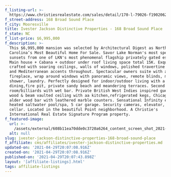 ```yaml
---
f_listing-url: >-
  https://www.christiesrealestate.com/sales/detail/170-l-79026-f1902062046700135/168-broad-sound-place-mooresville-nc-28117
f_street-address: 168 Broad Sound Place
f_city: Mooresville
title: Ivester Jackson Distinctive Properties - 168 Broad Sound Place
f_state: NC
f_list-price: $6,995,000
f_description: >-
  This $6,995,000 mansion was selected by Architectural Digest as North
  Carolina’s Most Beautiful Home For Sale. Savor Lake Norman's most spectacular
  sunsets from one of LKN's most phenomenal flagship privately gated estates.
  Main house + Cabana + outdoor under roof living space total 15K. Exquisitely
  crafted with soaring ceilings, walls of windows, polished travertine floors
  and Mediterranean accents throughout. Spectacular owners suite with a
  fireplace, wrap around windows with panoramic views, remote blinds, massive
  shower, laundry. Perfectly designed for indoor/outdoor living with a covered
  dining,fire pit, private sandy beach and meandering terraces. Second level rec
  room/billiards with wet bar. Private British West Indies inspired guest house,
  wood & beam vaulted ceiling with aa kitchen,refrigerated kegs, Chicago style
  alder wood bar with leathered marble counters. Sensational Infinity edge
  heated saltwater pool/spa, 5 car garage. Security cameras, elevator, wine
  cellar. Located in the beautiful Point neighborhood. A Christie's
  International Real Estate Signature Program property.
f_featured-image:
  url: >-
    /assets/external/608b11ea70dde0c3720a6264_content_screen_shot_2021-04-27_at_11.22.46_am-1-.jpg
  alt: null
slug: ivester-jackson-distinctive-properties-168-broad-sound-place
f_affiliate: cms/affiliates/ivester-jackson-distinctive-properties.md
updated-on: '2021-04-29T20:07:08.916Z'
created-on: '2021-04-29T20:07:08.916Z'
published-on: '2021-04-29T20:07:43.898Z'
layout: '[affiliate-listings].html'
tags: affiliate-listings
---
```



